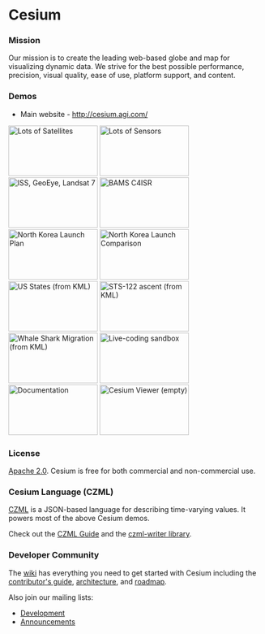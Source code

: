 Cesium
======

### Mission ###

Our mission is to create the leading web-based globe and map for visualizing dynamic data.  We strive for the best possible performance, precision, visual quality, ease of use, platform support, and content.

### Demos ###

* Main website - http://cesium.agi.com/

<a href="http://cesium.agi.com/LotsOfSatellites/" title="Lots of Satellites"><img src="http://cesium.agi.com/t-LotsOfSatellites.jpg" width="176" height="99" alt="Lots of Satellites"></a>
<a href="http://cesium.agi.com/CesiumViewer/index.html?source=gallery/LotsOfSensors.czm&play=1&loop=1" title="Lots of Sensors"><img src="http://cesium.agi.com/t-LotsOfSensors.jpg" width="176" height="99" alt="Lots of Sensors"></a>
<a href="http://cesium.agi.com/CesiumViewer/index.html?source=gallery/simple.czm&play=1&loop=1" title="ISS, GeoEye, Landsat 7"><img src="http://cesium.agi.com/t-ISSAndGeoEye.jpg" width="176" height="99" alt="ISS, GeoEye, Landsat 7"></a>
<a href="http://cesium.agi.com/CesiumViewer/index.html?source=gallery/BAMS_C4ISR.czm&play=1&loop=1&timeline=1" title="BAMS C4ISR"><img src="http://cesium.agi.com/t-BAMSC4ISR.jpg" width="176" height="99" alt="BAMS C4ISR"></a>
<a href="http://cesium.agi.com/CesiumViewer/index.html?source=gallery/NorthKoreaLaunch.czm&timeline=1&loop=1&play=1" title="North Korea Launch Plan"><img src="http://cesium.agi.com/t-NorthKoreaLaunch.jpg" width="176" height="99" alt="North Korea Launch Plan"></a>
<a href="http://cesium.agi.com/CesiumViewer/index.html?source=gallery/NorthKoreaLaunchCompare.czm&timeline=1&loop=1&play=1" title="North Korea Launch Comparison"><img src="http://cesium.agi.com/t-NorthKoreaCompare.jpg" width="176" height="99" alt="North Korea Launch Comparison"></a>
<a href="http://cesium.agi.com/CesiumViewer/index.html?source=gallery/us_states.czm&play=1&timeline=1" title="US States (from KML)"><img src="http://cesium.agi.com/t-USStates.jpg" width="176" height="99" alt="US States (from KML)"></a>
<a href="http://cesium.agi.com/CesiumViewer/index.html?source=gallery/STS-122-STS-122Ascent.czm" title="STS-122 ascent (from KML)"><img src="http://cesium.agi.com/t-STS122.jpg" width="176" height="99" alt="STS-122 ascent (from KML)"></a>
<a href="http://cesium.agi.com/CesiumViewer/index.html?source=gallery/whale_shark.czm" title="Whale Shark Migration (from KML)"><img src="http://cesium.agi.com/t-WhaleShark.jpg" width="176" height="99" alt="Whale Shark Migration (from KML)"></a>
<a href="http://cesium.agi.com/Sandbox/Examples/Sandbox/" title="Live-coding sandbox"><img src="http://cesium.agi.com/t-Sandbox.jpg" width="176" height="99" alt="Live-coding sandbox"></a>
<a href="http://cesium.agi.com/Documentation/" title="Documentation"><img src="http://cesium.agi.com/t-CesiumDoc.jpg" width="176" height="99" alt="Documentation"></a>
<a href="http://cesium.agi.com/CesiumViewer/" title="Cesium Viewer (empty)"><img src="http://cesium.agi.com/t-CesiumViewer.jpg" width="176" height="99" alt="Cesium Viewer (empty)"></a>

### License ###

[Apache 2.0](http://www.apache.org/licenses/LICENSE-2.0.html).  Cesium is free for both commercial and non-commercial use.

### Cesium Language (CZML) ###

[CZML](http://cesium.agi.com/czml.html) is a JSON-based language for describing time-varying values.  It powers most of the above Cesium demos.

Check out the [CZML Guide](https://github.com/AnalyticalGraphicsInc/cesium/wiki/Cesium-Language-%28CZML%29-Guide) and the [czml-writer library](https://github.com/AnalyticalGraphicsInc/czml-writer).

### Developer Community ###

The [wiki](https://github.com/AnalyticalGraphicsInc/cesium/wiki) has everything you need to get started with Cesium including the [contributor's guide](https://github.com/AnalyticalGraphicsInc/cesium/wiki/Contributor's-Guide), [architecture](https://github.com/AnalyticalGraphicsInc/cesium/wiki/Architecture), and [roadmap](https://github.com/AnalyticalGraphicsInc/cesium/wiki/Roadmap).

Also join our mailing lists:
* [Development](https://groups.google.com/d/forum/cesium-dev)
* [Announcements](https://groups.google.com/d/forum/cesium-announce)
